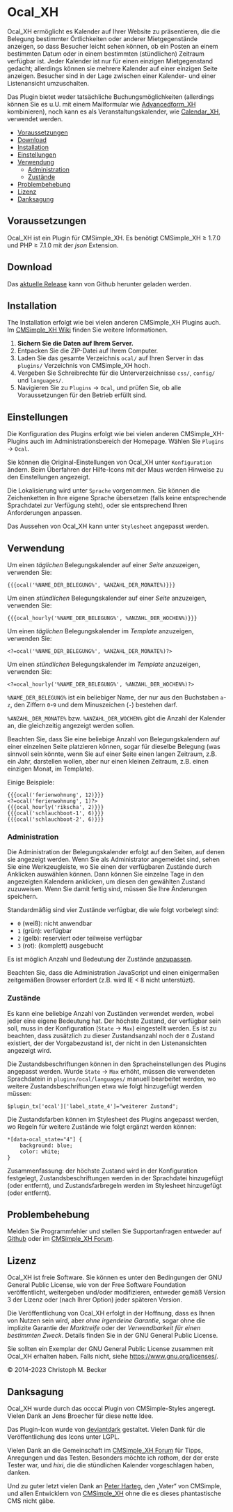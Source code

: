 # Ocal_XH

Ocal_XH ermöglicht es Kalender auf Ihrer Website zu präsentieren, die die
Belegung bestimmter Örtlichkeiten oder anderer Mietgegenstände anzeigen, so dass
Besucher leicht sehen können, ob ein Posten an einem bestimmten Datum oder in
einem bestimmten (stündlichen) Zeitraum verfügbar ist. Jeder Kalender ist nur
für einen einzigen Mietgegenstand gedacht; allerdings können sie mehrere
Kalender auf einer einzigen Seite anzeigen. Besucher sind in der Lage zwischen
einer Kalender- und einer Listenansicht umzuschalten.

Das Plugin bietet weder tatsächliche Buchungsmöglichkeiten
(allerdings können Sie es u.U. mit einem Mailformular wie
[Advancedform_XH](https://github.com/cmb69/advancedform_xh) kombinieren),
noch kann es als Veranstaltungskalender, wie
[Calendar_XH](https://github.com/cmb69/calendar_xh), verwendet werden.

- [Voraussetzungen](#voraussetzungen)
- [Download](#download)
- [Installation](#installation)
- [Einstellungen](#einstellungen)
- [Verwendung](#verwendung)
  - [Administration](#administration)
  - [Zustände](#zustände)
- [Problembehebung](#problembehebung)
- [Lizenz](#lizenz)
- [Danksagung](#danksagung)

## Voraussetzungen

Ocal_XH ist ein Plugin für CMSimple_XH.
Es benötigt CMSimple_XH ≥ 1.7.0 und PHP ≥ 7.1.0 mit der *json* Extension.

## Download

Das [aktuelle Release](https://github.com/cmb69/ocal_xh/releases/latest)
kann von Github herunter geladen werden.

## Installation

The Installation erfolgt wie bei vielen anderen CMSimple_XH Plugins auch. Im
[CMSimple_XH Wiki](https://wiki.cmsimple-xh.org/de/?fuer-anwender/arbeiten-mit-dem-cms/plugins)
finden Sie weitere Informationen.

1. **Sichern Sie die Daten auf Ihrem Server.**
1. Entpacken Sie die ZIP-Datei auf Ihrem Computer.
1. Laden Sie das gesamte Verzeichnis `ocal/` auf Ihren Server in das `plugins/`
   Verzeichnis von CMSimple_XH hoch.
1. Vergeben Sie Schreibrechte für die Unterverzeichnisse `css/`, `config/`
   und `languages/`.
1. Navigieren Sie zu `Plugins` → `Ocal`, und
   prüfen Sie, ob alle Voraussetzungen für den Betrieb erfüllt sind.

## Einstellungen

Die Konfiguration des Plugins erfolgt wie bei vielen anderen
CMSimple_XH-Plugins auch im Administrationsbereich der Homepage.
Wählen Sie `Plugins` → `Ocal`.

Sie können die Original-Einstellungen von Ocal_XH unter `Konfiguration`
ändern. Beim Überfahren der Hilfe-Icons mit der Maus werden Hinweise zu den
Einstellungen angezeigt.

Die Lokalisierung wird unter `Sprache` vorgenommen. Sie können die
Zeichenketten in Ihre eigene Sprache übersetzen (falls keine entsprechende
Sprachdatei zur Verfügung steht), oder sie entsprechend Ihren Anforderungen
anpassen.

Das Aussehen von Ocal_XH kann unter `Stylesheet` angepasst werden.

## Verwendung

Um einen *täglichen* Belegungskalender auf einer *Seite* anzuzeigen, verwenden Sie:

    {{{ocal('%NAME_DER_BELEGUNG%', %ANZAHL_DER_MONATE%)}}}

Um einen *stündlichen* Belegungskalender auf einer *Seite* anzuzeigen, verwenden Sie:

    {{{ocal_hourly('%NAME_DER_BELEGUNG%', %ANZAHL_DER_WOCHEN%)}}}

Um einen *täglichen* Belegungskalender im *Template* anzuzeigen, verwenden Sie:

    <?=ocal('%NAME_DER_BELEGUNG%', %ANZAHL_DER_MONATE%)?>

Um einen *stündlichen* Belegungskalender im *Template* anzuzeigen, verwenden Sie:

    <?=ocal_hourly('%NAME_DER_BELEGUNG%', %ANZAHL_DER_WOCHEN%)?>

`%NAME_DER_BELEGUNG%` ist ein beliebiger Name, der nur aus den Buchstaben `a`-`z`,
den Ziffern `0`-`9` und dem Minuszeichen (`-`) bestehen darf.

`%ANZAHL_DER_MONATE%` bzw. `%ANZAHL_DER_WOCHEN%` gibt die Anzahl der Kalender an,
die gleichzeitig angezeigt werden sollen.

Beachten Sie, dass Sie eine beliebige Anzahl von Belegungskalendern auf einer
einzelnen Seite platzieren können, sogar für dieselbe Belegung (was sinnvoll
sein könnte, wenn Sie auf einer Seite einen langen Zeitraum, z.B. ein Jahr,
darstellen wollen, aber nur einen kleinen Zeitraum, z.B. einen einzigen Monat,
im Template).

Einige Beispiele:

    {{{ocal('ferienwohnung', 12)}}}
    <?=ocal('ferienwohnung', 1)?>
    {{{ocal_hourly('rikscha', 2)}}}
    {{{ocal('schlauchboot-1', 6)}}}
    {{{ocal('schlauchboot-2', 6)}}}

### Administration

Die Administration der Belegungskalender erfolgt auf den Seiten, auf denen
sie angezeigt werden. Wenn Sie als Administrator angemeldet sind, sehen Sie eine
Werkzeugleiste, wo Sie einen der verfügbaren Zustände durch Anklicken auswählen
können. Dann können Sie einzelne Tage in den angezeigten Kalendern anklicken, um
diesen den gewählten Zustand zuzuweisen. Wenn Sie damit fertig sind, müssen Sie
Ihre Änderungen speichern.

Standardmäßig sind vier Zustände verfügbar, die wie folgt vorbelegt sind:

- `0` (weiß): nicht anwendbar
- `1` (grün): verfügbar
- `2` (gelb): reserviert oder teilweise verfügbar
- `3` (rot): (komplett) ausgebucht

Es ist möglich Anzahl und Bedeutung der Zustände [anzupassen](#zustände).

Beachten Sie, dass die Administration JavaScript und einen einigermaßen
zeitgemäßen Browser erfordert (z.B. wird IE < 8 nicht unterstüzt).

### Zustände

Es kann eine beliebige Anzahl von Zuständen verwendet werden, wobei jeder
eine eigene Bedeutung hat. Der höchste Zustand, der verfügbar sein soll,
muss in der Konfiguration (`State` → `Max`) eingestellt werden. Es ist zu
beachten, dass zusätzlich zu dieser Zustandsanzahl noch der `0` Zustand
existiert, der der Vorgabezustand ist, der nicht in den Listenansichten
angezeigt wird.

Die Zustandsbeschriftungen können in den Spracheinstellungen des Plugins
angepasst werden. Wurde `State` → `Max` erhöht, müssen die verwendeten
Sprachdatein in `plugins/ocal/languages/` manuell bearbeitet werden,
wo weitere Zustandsbeschriftungen etwa wie folgt hinzugefügt werden müssen:

    $plugin_tx['ocal']['label_state_4']="weiterer Zustand";

Die Zustandsfarben können im Stylesheet des Plugins angepasst werden, wo
Regeln für weitere Zustände wie folgt ergänzt werden können:

    *[data-ocal_state="4"] {
        background: blue;
        color: white;
    }

Zusammenfassung: der höchste Zustand wird in der Konfiguration festgelegt,
Zustandsbeschriftungen werden in der Sprachdatei hinzugefügt (oder
entfernt), und Zustandsfarbregeln werden im Stylesheet hinzugefügt (oder
entfernt).

## Problembehebung

Melden Sie Programmfehler und stellen Sie Supportanfragen entweder auf
[Github](https://github.com/cmb69/ocal_xh/issues)
oder im [CMSimple_XH Forum](https://cmsimpleforum.com/).

## Lizenz

Ocal_XH ist freie Software. Sie können es unter den Bedingungen
der GNU General Public License, wie von der Free Software Foundation
veröffentlicht, weitergeben und/oder modifizieren, entweder gemäß
Version 3 der Lizenz oder (nach Ihrer Option) jeder späteren Version.

Die Veröffentlichung von Ocal_XH erfolgt in der Hoffnung, dass es
Ihnen von Nutzen sein wird, aber *ohne irgendeine Garantie*, sogar ohne
die implizite Garantie der *Marktreife* oder der *Verwendbarkeit für einen
bestimmten Zweck*. Details finden Sie in der GNU General Public License.

Sie sollten ein Exemplar der GNU General Public License zusammen mit
Ocal_XH erhalten haben. Falls nicht, siehe <https://www.gnu.org/licenses/>.

© 2014-2023 Christoph M. Becker

## Danksagung

Ocal_XH wurde durch das occcal Plugin von CMSimple-Styles angeregt.
Vielen Dank an Jens Broecher für diese nette Idee.

Das Plugin-Icon wurde von [deviantdark](https://www.deviantart.com/deviantdark) gestaltet.
Vielen Dank für die Veröffentlichung des Icons unter LGPL.

Vielen Dank an die Gemeinschaft im [CMSimple_XH Forum](https://www.cmsimpleforum.com/)
für Tipps, Anregungen und das Testen.
Besonders möchte ich *rothom*, der der erste Tester war, und *hixi*,
die die stündlichen Kalender vorgeschlagen haben, danken.

Und zu guter letzt vielen Dank an [Peter Harteg](http://www.harteg.dk/),
den „Vater“ von CMSimple, und allen Entwicklern von
[CMSimple_XH](https://www.cmsimple-xh.org/de/) ohne die es dieses
phantastische CMS nicht gäbe.
